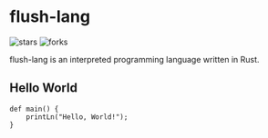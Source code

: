 # flush-lang

![stars](https://img.shields.io/github/stars/flush-lang/flush?style=for-the-badge) ![forks](https://img.shields.io/github/forks/flush-lang/flush?color=FBA400&style=for-the-badge)

flush-lang is an interpreted programming language written in Rust.

## Hello World

```
def main() {
    printLn("Hello, World!");
}
```
